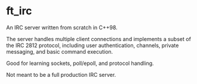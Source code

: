# ft_irc
An IRC server written from scratch in C++98.

The server handles multiple client connections and implements a subset of the IRC 2812 protocol, including user authentication, channels, private messaging, and basic command execution.

Good for learning sockets, poll/epoll, and protocol handling.

Not meant to be a full production IRC server.
